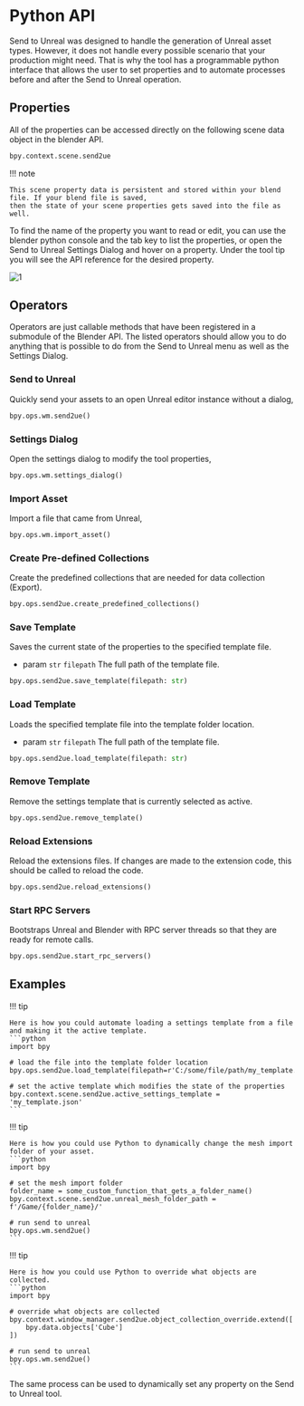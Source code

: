 # Python API
Send to Unreal was designed to handle the generation of Unreal asset types. However, it does not handle every possible
scenario that your production might need. That is why the tool has a programmable python interface that allows the
user to set properties and to automate processes before and after the Send to Unreal operation.

## Properties
All of the properties can be accessed directly on the following scene data object in the blender API.
```python
bpy.context.scene.send2ue
```

!!! note

    This scene property data is persistent and stored within your blend file. If your blend file is saved,
    then the state of your scene properties gets saved into the file as well.

To find the name of the property you want to read or edit, you can use the blender python console and the tab key to list
the properties, or open the Send to Unreal Settings Dialog and hover on a property.  Under the tool tip you will see the API reference for
the desired property.


![1](./images/python/1.png)

## Operators
Operators are just callable methods that have been registered in a submodule of the Blender API. The listed
operators should allow you to do anything that is possible to do from the Send to Unreal menu as well as the
Settings Dialog.

### Send to Unreal
Quickly send your assets to an open Unreal editor instance without a dialog,
```python
bpy.ops.wm.send2ue()
```

### Settings Dialog
Open the settings dialog to modify the tool properties,
```python
bpy.ops.wm.settings_dialog()
```

### Import Asset
Import a file that came from Unreal,
```python
bpy.ops.wm.import_asset()
```

### Create Pre-defined Collections
Create the predefined collections that are needed for data collection (Export).
```python
bpy.ops.send2ue.create_predefined_collections()
```

### Save Template
Saves the current state of the properties to the specified template file.
- param `str` `filepath` The full path of the template file.
```python
bpy.ops.send2ue.save_template(filepath: str)
```

### Load Template
Loads the specified template file into the template folder location.
- param `str` `filepath` The full path of the template file.
```python
bpy.ops.send2ue.load_template(filepath: str)
```

### Remove Template
Remove the settings template that is currently selected as active.
```python
bpy.ops.send2ue.remove_template()
```

### Reload Extensions
Reload the extensions files. If changes are made to the extension code, this should be called to reload the code.
```python
bpy.ops.send2ue.reload_extensions()
```

### Start RPC Servers
Bootstraps Unreal and Blender with RPC server threads so that they are ready for remote calls.
```python
bpy.ops.send2ue.start_rpc_servers()
```

## Examples

!!! tip

    Here is how you could automate loading a settings template from a file and making it the active template.
    ```python
    import bpy

    # load the file into the template folder location
    bpy.ops.send2ue.load_template(filepath=r'C:/some/file/path/my_template.json')

    # set the active template which modifies the state of the properties
    bpy.context.scene.send2ue.active_settings_template = 'my_template.json'
    ```

!!! tip

    Here is how you could use Python to dynamically change the mesh import folder of your asset.
    ```python
    import bpy

    # set the mesh import folder
    folder_name = some_custom_function_that_gets_a_folder_name()
    bpy.context.scene.send2ue.unreal_mesh_folder_path = f'/Game/{folder_name}/'

    # run send to unreal
    bpy.ops.wm.send2ue()
    ```

!!! tip

    Here is how you could use Python to override what objects are collected.
    ```python
    import bpy

    # override what objects are collected
    bpy.context.window_manager.send2ue.object_collection_override.extend([
        bpy.data.objects['Cube']
    ])

    # run send to unreal
    bpy.ops.wm.send2ue()
    ```

The same process can be used to dynamically set any property on the Send to Unreal tool.

